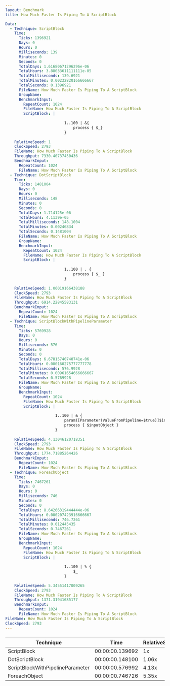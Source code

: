 ```yaml
---
layout: Benchmark
title: How Much Faster Is Piping To A ScriptBlock

Data: 
  - Technique: ScriptBlock
    Time: 
      Ticks: 1396921
      Days: 0
      Hours: 0
      Milliseconds: 139
      Minutes: 0
      Seconds: 0
      TotalDays: 1.61680671296296e-06
      TotalHours: 3.88033611111111e-05
      TotalMilliseconds: 139.6921
      TotalMinutes: 0.00232820166666667
      TotalSeconds: 0.1396921
      FileName: How Much Faster Is Piping To A ScriptBlock
      GroupName: 
      BenchmarkInput: 
        RepeatCount: 1024
        FileName: How Much Faster Is Piping To A ScriptBlock
        ScriptBlock: |
          
                          1..100 | &{
                              process { $_}
                          }
                      
    RelativeSpeed: 1
    ClockSpeed: 2793
    FileName: How Much Faster Is Piping To A ScriptBlock
    Throughput: 7330.40737450436
    BenchmarkInput: 
      RepeatCount: 1024
      FileName: How Much Faster Is Piping To A ScriptBlock
  - Technique: DotScriptBlock
    Time: 
      Ticks: 1481004
      Days: 0
      Hours: 0
      Milliseconds: 148
      Minutes: 0
      Seconds: 0
      TotalDays: 1.714125e-06
      TotalHours: 4.1139e-05
      TotalMilliseconds: 148.1004
      TotalMinutes: 0.00246834
      TotalSeconds: 0.1481004
      FileName: How Much Faster Is Piping To A ScriptBlock
      GroupName: 
      BenchmarkInput: 
        RepeatCount: 1024
        FileName: How Much Faster Is Piping To A ScriptBlock
        ScriptBlock: |
          
                          1..100 | . {
                              process { $_ } 
                          }
                      
    RelativeSpeed: 1.06019166438188
    ClockSpeed: 2793
    FileName: How Much Faster Is Piping To A ScriptBlock
    Throughput: 6914.22845583131
    BenchmarkInput: 
      RepeatCount: 1024
      FileName: How Much Faster Is Piping To A ScriptBlock
  - Technique: ScriptBlockWithPipelineParameter
    Time: 
      Ticks: 5769928
      Days: 0
      Hours: 0
      Milliseconds: 576
      Minutes: 0
      Seconds: 0
      TotalDays: 6.67815740740741e-06
      TotalHours: 0.000160275777777778
      TotalMilliseconds: 576.9928
      TotalMinutes: 0.00961654666666667
      TotalSeconds: 0.5769928
      FileName: How Much Faster Is Piping To A ScriptBlock
      GroupName: 
      BenchmarkInput: 
        RepeatCount: 1024
        FileName: How Much Faster Is Piping To A ScriptBlock
        ScriptBlock: |
          
                      1..100 | & {
                          param([Parameter(ValueFromPipeline=$true)]$inputobject)
                          process { $inputObject } 
                      }
                      
    RelativeSpeed: 4.13046120718351
    ClockSpeed: 2793
    FileName: How Much Faster Is Piping To A ScriptBlock
    Throughput: 1774.71885264426
    BenchmarkInput: 
      RepeatCount: 1024
      FileName: How Much Faster Is Piping To A ScriptBlock
  - Technique: ForeachObject
    Time: 
      Ticks: 7467261
      Days: 0
      Hours: 0
      Milliseconds: 746
      Minutes: 0
      Seconds: 0
      TotalDays: 8.64266319444444e-06
      TotalHours: 0.000207423916666667
      TotalMilliseconds: 746.7261
      TotalMinutes: 0.012445435
      TotalSeconds: 0.7467261
      FileName: How Much Faster Is Piping To A ScriptBlock
      GroupName: 
      BenchmarkInput: 
        RepeatCount: 1024
        FileName: How Much Faster Is Piping To A ScriptBlock
        ScriptBlock: |
          
                          1..100 | % {
                              $_
                          }            
                      
    RelativeSpeed: 5.34551417009265
    ClockSpeed: 2793
    FileName: How Much Faster Is Piping To A ScriptBlock
    Throughput: 1371.31941685177
    BenchmarkInput: 
      RepeatCount: 1024
      FileName: How Much Faster Is Piping To A ScriptBlock
FileName: How Much Faster Is Piping To A ScriptBlock
ClockSpeed: 2793
---
```



### 


|Technique                       |Time           |RelativeSpeed|Throughput|
|--------------------------------|---------------|-------------|----------|
|ScriptBlock                     |00:00:00.139692|1x           |7330.41/s |
|DotScriptBlock                  |00:00:00.148100|1.06x        |6914.23/s |
|ScriptBlockWithPipelineParameter|00:00:00.576992|4.13x        |1774.72/s |
|ForeachObject                   |00:00:00.746726|5.35x        |1371.32/s |
